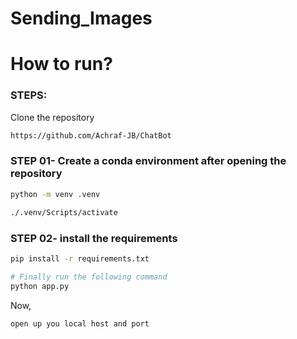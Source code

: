 # Sending_Images


# How to run?
### STEPS:

Clone the repository

```bash
https://github.com/Achraf-JB/ChatBot
```
### STEP 01- Create a conda environment after opening the repository

```bash
python -m venv .venv
```

```bash
./.venv/Scripts/activate
```


### STEP 02- install the requirements
```bash
pip install -r requirements.txt
```

```bash
# Finally run the following command
python app.py
```

Now,
```bash
open up you local host and port
```